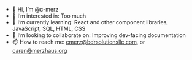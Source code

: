 - 👋 Hi, I’m @c-merz
- 👀 I’m interested in: Too much
- 🌱 I’m currently learning: React and other component libraries, JavaScript, SQL, HTML, CSS
- 💞️ I’m looking to collaborate on: Improving dev-facing documentation
- 📫 How to reach me: cmerz@bdrsolutionsllc.com, or caren@merzhaus.org


<!---
c-merz/c-merz is a ✨ special ✨ repository because its `README.md` (this file) appears on your GitHub profile.
You can click the Preview link to take a look at your changes.
--->
